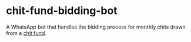 # chit-fund-bidding-bot

A WhatsApp bot that handles the bidding process for monthly chits drawn from a [chit fund](https://en.wikipedia.org/wiki/Chit_fund).
